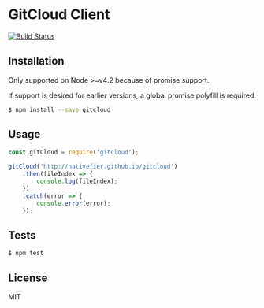 # GitCloud Client

[![Build Status](https://travis-ci.org/nativefier/gitcloud-client.svg?branch=master)](https://travis-ci.org/nativefier/gitcloud-client)

## Installation

Only supported on Node >=v4.2 because of promise support.

If support is desired for earlier versions, a global promise polyfill is required.

```bash
$ npm install --save gitcloud
```

## Usage

```javascript
const gitCloud = require('gitcloud');

gitCloud('http://nativefier.github.io/gitcloud')
    .then(fileIndex => {
        console.log(fileIndex);
    })
    .catch(error => {
        console.error(error);
    });
```

## Tests

```bash
$ npm test
```

## License

MIT
